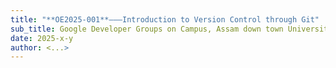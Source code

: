 ```yaml
---
title: "**OE2025-001**———Introduction to Version Control through Git"
sub_title: Google Developer Groups on Campus, Assam down town University
date: 2025-x-y
author: <...>
---
```


<!-- include: ./chapters/1_0_a.md -->
<!-- column_layout: [1, 1] -->
<!-- column: 0 -->
<!-- include: ./chapters/1_0_b.md -->
<!-- column: 1 -->
<!-- include: ./chapters/1_0_c.md -->
<!-- reset_layout -->
<!-- end_slide -->

<!-- include: ./chapters/1_1.md -->
<!-- end_slide -->

<!-- include: ./chapters/1_2_a.md -->
<!-- end_slide -->

<!-- include: ./chapters/1_2_b.md -->
<!-- end_slide -->

<!-- include: ./chapters/1_2_c.md -->
<!-- end_slide -->

<!-- include: ./chapters/1_3.md -->
<!-- end_slide -->

<!-- column_layout: [1, 1] -->
<!-- column: 0 -->
<!-- include: ./chapters/1_4_a.md -->
<!-- column: 1 -->
<!-- include: ./chapters/1_4_b.md -->
<!-- reset_layout -->
